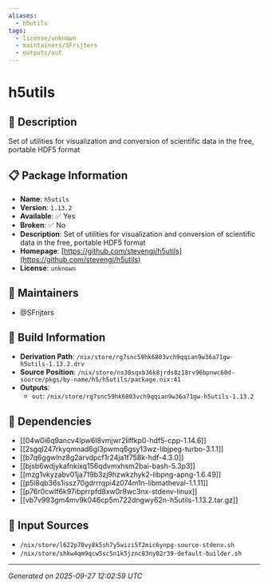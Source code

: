```yaml
---
aliases:
  - h5utils
tags:
  - license/unknown
  - maintainers/SFrijters
  - outputs/out
---
```


# h5utils

## 📝 Description

Set of utilities for visualization and conversion of scientific data in the free, portable HDF5 format

## 📋 Package Information

- **Name**: `h5utils`
- **Version**: `1.13.2`
- **Available**: ✅ Yes
- **Broken**: ✅ No
- **Description**: Set of utilities for visualization and conversion of scientific data in the free, portable HDF5 format
- **Homepage**: [https://github.com/stevengj/h5utils](https://github.com/stevengj/h5utils)
- **License**: `unknown`
## 👥 Maintainers

- @SFrijters


## 🔧 Build Information

- **Derivation Path**: `/nix/store/rg7snc59hk6803vch9qqian9w36a71gw-h5utils-1.13.2.drv`
- **Source Position**: `/nix/store/ns30sqxb36k8jrds8z18rv96bpnwc60d-source/pkgs/by-name/h5/h5utils/package.nix:41`
- **Outputs**:
  - `out`:  `/nix/store/rg7snc59hk6803vch9qqian9w36a71gw-h5utils-1.13.2`

## 🔗 Dependencies

- [[04w0i6q9ancv4lpw6l8vmjwr2liffkp0-hdf5-cpp-1.14.6]]
- [[2sgql247rkyqmnad6gl3pwmq6gsy13wz-libjpeg-turbo-3.1.1]]
- [[b7q6ggwlnz8g2arvdpcf1r24ja1f758k-hdf-4.3.0]]
- [[bjsb6wdjykafnkixq156qdvmxhsm2bai-bash-5.3p3]]
- [[mzg1vkyzabv01ja719b3zj9hzwkzhyk2-libpng-apng-1.6.49]]
- [[p5i8qb36s1issz70gdrrrqpi4z074m1n-libmatheval-1.1.11]]
- [[p76r0cwlf6k97ibprrpfd8xw0r8wc3nx-stdenv-linux]]
- [[vb7v993gm4mv9k046cp5m722dngwy62n-h5utils-1.13.2.tar.gz]]

## 📁 Input Sources

- `/nix/store/l622p70vy8k5sh7y5wizi5f2mic6ynpg-source-stdenv.sh`
- `/nix/store/shkw4qm9qcw5sc5n1k5jznc83ny02r39-default-builder.sh`

---
*Generated on 2025-09-27 12:02:59 UTC*
